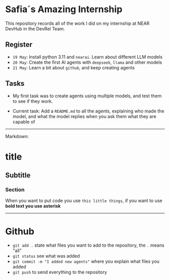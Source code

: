 # Safia´s Amazing Internship

This repository records all of the work I did on my internship at NEAR DevHub in the DevRel Team.

## Register

- `19 May`: Install python 3.11 and `nearai`. Learn about different LLM models
- `20 May`: Create the first AI agents with `deepseek`, `llama` and other models
- `21 May`: Learn a bit about `github`, and keep creating agents 


## Tasks

- My first task was to create agents using multiple models, and test them to see if they work.

- Current task: Add a `README.md` to all the agents, explaining who made the model, and what the model replies when you ask them what they are capable of


---

Markdown:

# title
## Subtitle
### Section

When you want to put code you use `this little things`, if you want to use **bold text you use asterisk**

---

# Github

- `git add .` state what files you want to add to the repository, the `.` means "all"
- `git status` see what was added
- `git commit -m "I added new agents"` where you explain what files you added
- `git push` to send everything to the repository